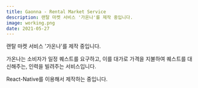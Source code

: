 ```yaml
---
title: Gaonna - Rental Market Service
description: 랜탈 마켓 서비스 '가온나'를 제작 중입니다.
image: working.png
date: 2021-05-27
---
```


랜탈 마켓 서비스 '가온나'를 제작 중입니다.

가온나는 소비자가 일정 퀘스트를 요구하고, 이를 대가로 가격을 지불하여 퀘스트를 대신해주는, 인력을 빌려주는 서비스입니다.

React-Native를 이용해서 제작하는 중입니다.